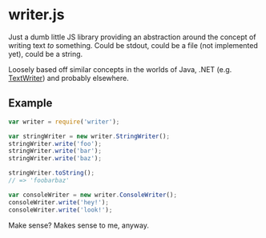 # writer.js

Just a dumb little JS library providing an abstraction around the concept of writing text *to*
something. Could be stdout, could be a file (not implemented yet), could be a string.

Loosely based off similar concepts in the worlds of Java, .NET (e.g.
[TextWriter](https://msdn.microsoft.com/en-us/library/system.io.textwriter%28v=vs.110%29.aspx)) and
probably elsewhere.

## Example

```javascript
var writer = require('writer');

var stringWriter = new writer.StringWriter();
stringWriter.write('foo');
stringWriter.write('bar');
stringWriter.write('baz');

stringWriter.toString();
// => 'foobarbaz'

var consoleWriter = new writer.ConsoleWriter();
consoleWriter.write('hey!');
consoleWriter.write('look!');
```

Make sense? Makes sense to me, anyway.
